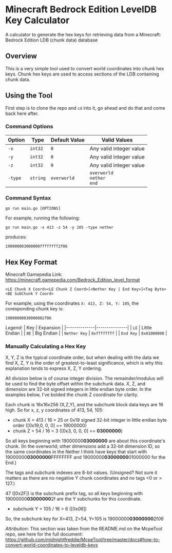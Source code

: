 # Minecraft Bedrock Edition LevelDB Key Calculator
A calculator to generate the hex keys for retrieving data from a Minecraft: Bedrock Edition LDB (chunk data) database

## Overview

This is a very simple tool used to convert world coordinates into chunk hex keys. Chunk hex keys are used to access sections of the LDB containing chunk data.

## Using the Tool

First step is to clone the repo and `cd` into it, go ahead and do that and come back here after.

### Command Options

| Option  | Type     | Default Value | Valid Values                     |
|---------|----------|---------------|----------------------------------|
| `-x`    | `int32`  | `0`           | Any valid integer value          |
| `-y`    | `int32`  | `0`           | Any valid integer value          |
| `-z`    | `int32`  | `0`           | Any valid integer value          |
| `-type` | `string` | `overworld`   | `overworld`<br>`nether`<br>`end` |

### Command Syntax

```shell
go run main.go [OPTIONS]
```

For example, running the following:

```shell
go run main.go -x 413 -z 54 -y 105 -type nether
```

produces:

```shell
190000003000000ffffffff2f06
```

## Hex Key Format

Minecraft Gamepedia Link: <https://minecraft.gamepedia.com/Bedrock_Edition_level_format>

```
<LE Chunk X Coord><LE Chunk Z Coord>[<Nether Key | End Key>]<Tag Byte><BE SubChunk Y Coord>
```

For example, using the coordinates `X: 413, Z: 54, Y: 105`, the coresponding chunk key is:

```
19000000030000002f06
```

*Legend:*
| Key          | Expansion     |
|--------------|---------------|
| `LE`         | Little Endian |
| `BE`         | Big Endian    |
| `Nether Key` | `0xffffffff`  |
| `End Key`    | `0x01000000`  |

### Manually Calculating a Hex Key

X, Y, Z is the typical coordinate order, but when dealing with the data we find X, Z, Y is the order of greatest-to-least significance, which is why this explanation tends to express X, Z, Y ordering.

All division below is of course integer division. The remainder/modulus will be used to find the byte offset within the subchunk data. X, Z, and dimension are 32-bit signed integers in little endian byte order. In the examples below, I've bolded the chunk Z coordinate for clarity.

Each chunk is 16x16x256 (X,Z,Y), and the subchunk block data keys are 16 high. So for x, z, y coordinates of 413, 54, 105:

- chunk X = 413 / 16 = 25 or 0x19 signed 32-bit integer in little endian byte order ([0x19,0, 0, 0] == 19000000)
- chunk Z = 54 / 16 = 3 ([0x3, 0, 0, 0] == **03000000**) 

So all keys beginning with 19000000**03000000** are about this coordinate's chunk. (In the overworld; other dimensions add a 32-bit dimension ID, so the same coordinates in the Nether I think have keys that start with 19000000**03000000**FFFFFFFF and 19000000**03000000**01000000 for the End.)

The tags and subchunk indexes are 8-bit values. (Unsigned? Not sure it matters as there are no negative Y chunk coordinates and no tags <0 or > 127.)

47 ([0x2F]) is the subchunk prefix tag, so all keys beginning with 19000000**03000000**2f are the Y subchunks for this coordinate.

- subchunk Y = 105 / 16 = 6 ([0x*06*])

So, the subchunk key for X=413, Z=54, Y=105 is 19000000**03000000**2f*06*

*Attribution*: This section was taken from the README.md on the McpeTool repo, see here for the full document: <https://github.com/midnightfreddie/McpeTool/tree/master/docs#how-to-convert-world-coordinates-to-leveldb-keys>